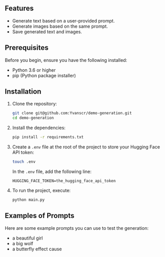 ## Features

- Generate text based on a user-provided prompt.
- Generate images based on the same prompt.
- Save generated text and images.

## Prerequisites

Before you begin, ensure you have the following installed:

- Python 3.6 or higher
- pip (Python package installer)


## Installation

1. Clone the repository:

    ```bash
    git clone git@github.com:Yvanscr/demo-generation.git
    cd demo-generation
    ```

2. Install the dependencies:

    ```bash
    pip install -r requirements.txt
    ```

3. Create a `.env` file at the root of the project to store your Hugging Face API token:

    ```bash
    touch .env
    ```

    In the `.env` file, add the following line:

    ```plaintext
    HUGGING_FACE_TOKEN=the_hugging_face_api_token
    ```

4. To run the project, execute:

    ```bash
    python main.py
    ```

## Examples of Prompts

Here are some example prompts you can use to test the generation:

- a beautiful girl
- a big wolf
- a butterfly effect cause